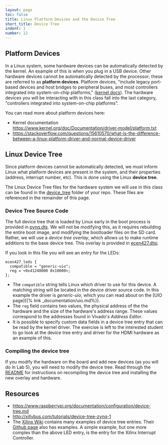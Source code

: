 ```yaml
---
layout: page
toc: false
title: Linux Platform Devices and the Device Tree
short_title: Device Tree
indent: 1
number: 12
---
```



## Platform Devices

In a Linux system, some hardware devices can be automatically detected by the kernel.  An example of this is when you plug in a USB device.  Other hardware devices cannot be automatically detected by the processor; these are referred to as **platform devices**.  Platform devices, "include legacy port-based devices and host bridges to peripheral buses, and most controllers integrated into system-on-chip platforms," ([kernel docs](https://www.kernel.org/doc/Documentation/driver-model/platform.txt)).  The hardware devices you will be interacting with in this class fall into the last category, "controllers integrated into system-on-chip platforms".

You can read more about platform devices here:
* Kernel documentation <https://www.kernel.org/doc/Documentation/driver-model/platform.txt>
* <https://stackoverflow.com/questions/15610570/what-is-the-difference-between-a-linux-platform-driver-and-normal-device-driver>

## Linux Device Tree 
Since platform devices cannot be automatically detected, we must inform Linux what platform devices are present in the system, and their properties (address, interrupt number, etc).  This is done using the Linux **device tree**.

The Linux Device Tree files for the hardware system we will use in this class can be found in the [device_tree](https://github.com/byu-cpe/ecen427_student/tree/master/device_tree) folder of your repo. These files are referenced in the remainder of this page.

### Device Tree Source Code 

The full device tree that is loaded by Linux early in the boot process is provided in [pynq.dts](https://github.com/byu-cpe/ecen427_student/tree/master/device_tree/pynq.dts).  We will not be modifying this, as it requires rebuilding the entire boot image, and modifying the bootloader files on the SD card.  Rather, we will use a *device tree overlay*, which allows us to make runtime additions to the base device tree.  This overlay is provided in [ecen427.dtsi](https://github.com/byu-cpe/ecen427_student/tree/master/device_tree/ecen427.dtsi).

If you look in this file you will see an entry for the LEDs:

```
ecen427_leds {
  compatible = "generic-uio";
  reg = <0x41240000 0x10000>;
};
```

  * The `compatible` string tells Linux which driver to use for this device.  A matching string will be located in the device driver source code.  In this example the driver is *generic-uio*, which you can read about on the [UIO page]({% link _documentation/uio.md%}).  
  * The `reg` field contains two values, the physical address of the the hardware and the size of the hardware's address range.  These values correspond to the addresses found in Vivado's *Address Editor*.
  * It is possible to specify custom data fields in a device tree entry that can be read by the kernel driver.  The exercise is left to the interested student to go look at the device tree entry and driver for the HDMI hardware as an example of this.

### Compiling the device tree 
If you modify the hardware on the board and add new devices (as you will do in Lab 5), you will need to modify the device tree.  Read through the [README](https://github.com/byu-cpe/ecen427_student/tree/master/device_tree/readme.md) for instructions on recompiling the device tree and installing the new overlay and hardware. 

## Resources 

  * <https://www.raspberrypi.org/documentation/configuration/device-tree.md>
  * <http://xillybus.com/tutorials/device-tree-zynq-1>
  * The [Xilinx Wiki](http://www.wiki.xilinx.com/Linux) contains many examples of device tree entries.  Their [Github page](https://github.com/Xilinx/linux-xlnx) also has examples.  A simple example, but one more complex than the above LED entry, is the entry for the Xilinx Interrupt Controller.

